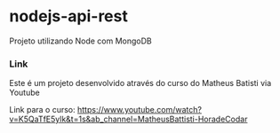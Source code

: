 # nodejs-api-rest

Projeto utilizando Node com MongoDB

### Link

Este é um projeto desenvolvido através do curso do Matheus Batisti via Youtube

Link para o curso: https://www.youtube.com/watch?v=K5QaTfE5ylk&t=1s&ab_channel=MatheusBattisti-HoradeCodar
